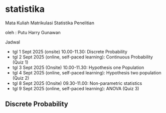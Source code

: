 # statistika
Mata Kuliah Matrikulasi Statistika Penelitian

oleh : Putu Harry Gunawan

Jadwal
* tgl 1 Sept 2025 (onsite) 10.00-11.30: Discrete Probability
* tgl 2 Sept 2025 (online, self-paced learning): Continuous Probability (Quiz 1)
* tgl 3 Sept 2025 (Onsite) 10.00-11.30: Hypothesis one Population
* tgl 4 Sept 2025 (online, self-paced learning): Hypothesis two population (Quiz 2)
* tgl 8 Sept 2025 (Onsite) 09.30-11.00: Non-parametric statistics
* tgl 9 Sept 2025 (online, self-paced learning): ANOVA (Quiz 3)

## Discrete Probability

